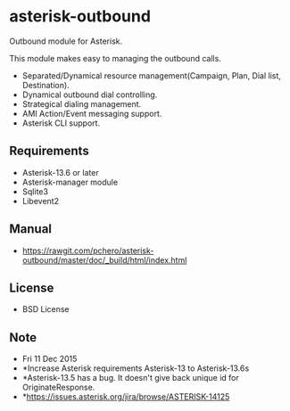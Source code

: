 asterisk-outbound
====================

Outbound module for Asterisk.

This module makes easy to managing the outbound calls.

* Separated/Dynamical resource management(Campaign, Plan, Dial list, Destination).
* Dynamical outbound dial controlling.
* Strategical dialing management.
* AMI Action/Event messaging support.
* Asterisk CLI support.

## Requirements
* Asterisk-13.6 or later
* Asterisk-manager module
* Sqlite3
* Libevent2

## Manual
* https://rawgit.com/pchero/asterisk-outbound/master/doc/_build/html/index.html

## License
* BSD License

## Note
* Fri 11 Dec 2015
* *Increase Asterisk requirements Asterisk-13 to Asterisk-13.6s
* *Asterisk-13.5 has a bug. It doesn't give back unique id for OriginateResponse. 
* *https://issues.asterisk.org/jira/browse/ASTERISK-14125
